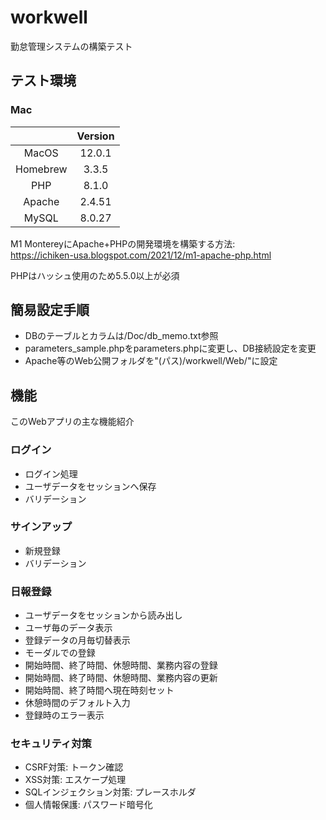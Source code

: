 # workwell
勤怠管理システムの構築テスト

## テスト環境

### Mac
||Version|
|:---:|:---:|
|MacOS|12.0.1|
|Homebrew|3.3.5|
|PHP|8.1.0|
|Apache|2.4.51|
|MySQL|8.0.27|
  
M1 MontereyにApache+PHPの開発環境を構築する方法:  
https://ichiken-usa.blogspot.com/2021/12/m1-apache-php.html  
  
PHPはハッシュ使用のため5.5.0以上が必須

## 簡易設定手順
- DBのテーブルとカラムは/Doc/db_memo.txt参照
- parameters_sample.phpをparameters.phpに変更し、DB接続設定を変更
- Apache等のWeb公開フォルダを"(パス)/workwell/Web/"に設定

## 機能
このWebアプリの主な機能紹介

### ログイン
- ログイン処理
- ユーザデータをセッションへ保存
- バリデーション

### サインアップ
- 新規登録
- バリデーション

### 日報登録
- ユーザデータをセッションから読み出し
- ユーザ毎のデータ表示
- 登録データの月毎切替表示
- モーダルでの登録
- 開始時間、終了時間、休憩時間、業務内容の登録
- 開始時間、終了時間、休憩時間、業務内容の更新
- 開始時間、終了時間へ現在時刻セット
- 休憩時間のデフォルト入力
- 登録時のエラー表示

### セキュリティ対策
- CSRF対策: トークン確認
- XSS対策: エスケープ処理
- SQLインジェクション対策: プレースホルダ
- 個人情報保護: パスワード暗号化
